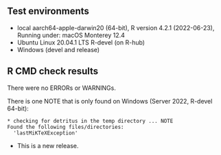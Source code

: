 ## Test environments

- local aarch64-apple-darwin20 (64-bit), R version 4.2.1 (2022-06-23), Running under: macOS Monterey 12.4
- Ubuntu Linux 20.04.1 LTS R-devel (on R-hub) 
- Windows (devel and release)

## R CMD check results

There were no ERRORs or WARNINGs.

There is one NOTE that is only found on Windows (Server 2022, R-devel 64-bit):
```
* checking for detritus in the temp directory ... NOTE
Found the following files/directories:
  'lastMiKTeXException'
```

* This is a new release.


